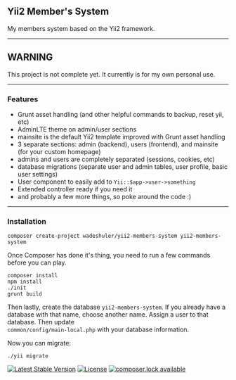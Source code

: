 Yii2 Member's System
--------------------

My members system based on the Yii2 framework.

---

## WARNING ##
This project is not complete yet. It currently is for my own personal use.

---

### Features

- Grunt asset handling (and other helpful commands to backup, reset yii, etc)
- AdminLTE theme on admin/user sections
- mainsite is the default Yii2 template improved with Grunt asset handling
- 3 separate sections: admin (backend), users (frontend), and mainsite (for your custom homepage)
- admins and users are completely separated (sessions, cookies, etc)
- database migrations (separate user and admin tables, user profile, basic user settings)
- User component to easily add to `Yii::$app->user->something`
- Extended controller ready if you need it
- and probably a few more things, so poke around the code :)

---

### Installation

    composer create-project wadeshuler/yii2-members-system yii2-members-system

Once Composer has done it's thing, you need to run a few commands before you can play.

    composer install
    npm install
    ./init
    grunt build

Then lastly, create the database `yii2-members-system`. If you already have a database
with that name, choose another name. Assign a user to that database. Then update  
`common/config/main-local.php` with your database information.

Now you can migrate:

    ./yii migrate


[![Latest Stable Version](https://poser.pugx.org/wadeshuler/yii2-members-system/version?format=flat-square)](https://packagist.org/packages/wadeshuler/yii2-members-system)
[![License](https://poser.pugx.org/wadeshuler/yii2-members-system/license?format=flat-square)](https://packagist.org/packages/wadeshuler/yii2-members-system)
[![composer.lock available](https://poser.pugx.org/wadeshuler/yii2-members-system/composerlock?format=flat-square)](https://packagist.org/packages/wadeshuler/yii2-members-system)
